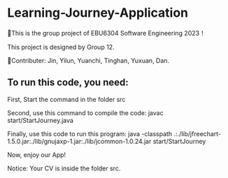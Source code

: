 # Learning-Journey-Application
🚀This is the group project of EBU6304 Software Engineering 2023！

This project is designed by Group 12.


🎯Contributer:
Jin, Yilun, Yuanchi, Tinghan, Yuxuan, Dan.

## To run this code, you need:
First, Start the command in the folder src

Second, use this command to compile the code:
javac start/StartJourney.java

Finally, use this code to run this program:
java -classpath .:./lib/jfreechart-1.5.0.jar:./lib/gnujaxp-1.jar:./lib/jcommon-1.0.24.jar start/StartJourney

Now, enjoy our App!

Notice: Your CV is inside the folder src.
